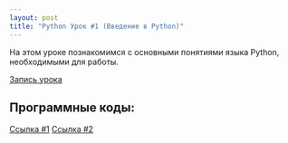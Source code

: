 ```yaml
---
layout: post
title: "Python Урок #1 (Введение в Python)"
---
```


На этом уроке познакомимся с основными понятиями языка Python, необходимыми для работы.

[Запись урока](https://us02web.zoom.us/rec/share/ZbNb--QaQKDeiTJRxjH34KBlDDU2riBd5lYhSC1ckiHyQhS1owD7V0rKv0nfE2PB.VJkzxgBAbkOODWac?startTime=1605349725000)

## Программные коды:
[Cсылка #1](https://repl.it/@NikolaiPutko/NoReturnFunctions#main.py)
[Cсылка #2](https://repl.it/@NikolaiPutko/Functions-1#main.py)